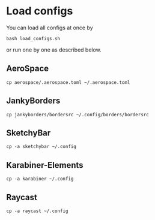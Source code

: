 # Load configs

You can load all configs at once by
```
bash load_configs.sh
```
or run one by one as described below.

## AeroSpace

```shell
cp aerospace/.aerospace.toml ~/.aerospace.toml
```

## JankyBorders

```shell
cp jankyborders/bordersrc ~/.config/borders/bordersrc
```

## SketchyBar

```shell
cp -a sketchybar ~/.config
```

## Karabiner-Elements

```shell
cp -a karabiner ~/.config
```

## Raycast

```shell
cp -a raycast ~/.config
```

